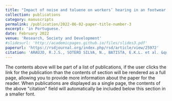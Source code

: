 ```yaml
---
title: "Impact of noise and toluene on workers’ hearing in an footwear industry"
collection: publications
category: manuscripts
permalink: /publication/2022-06-02-paper-title-number-3
excerpt: 'in Portuguese.'
date: February 2022
venue: 'Research, Society and Development'
#slidesurl: 'http://academicpages.github.io/files/slides3.pdf'
paperurl: 'https://rsdjournal.org/index.php/rsd/article/view/25972'
citation: 'ARAÚJO, R.J.S., SOTERO SILVA, N., BATISTA, E.K.L. et al. &quot;Impact of noise and toluene on workers’ hearing in an footwear industry.&quot;  <i>Research, Society and Development </i>, [S. l.], v. 11, n. 2, p. e58211225972, 2022. DOI: 10.33448/rsd-v11i2.25972.' 
---
```


The contents above will be part of a list of publications, if the user clicks the link for the publication than the contents of section will be rendered as a full page, allowing you to provide more information about the paper for the reader. When publications are displayed as a single page, the contents of the above "citation" field will automatically be included below this section in a smaller font.
